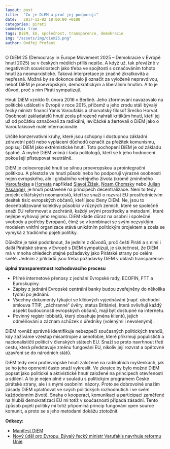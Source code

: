 ```yaml
---
layout: post
title:  "Co je DiEM a proč jej podporuji"
date:   2017-12-02 18:00:00 +0100
categories: pirati
comments: true
tags: DiEM, EU, společnost, transparence, demokracie
img: "/assets/img/diem25.png"
author: Ondřej Profant
---
```

O DiEM 25 (Democracy in Europe Movement 2025 – Demokracie v Evropě hnutí 2025) se v českých médiích příliš nepíše. A když už, tak převážně v negativních souvislostech jako třeba ve spojitosti s označováním tohoto hnutí za neomarxistické. Taková interpretace je značně zkratkovitá a nepřesná. Možná by se dokonce dalo ji označit za vyloženě nepravdivou, neboť DiEM je proevropským, demokratickým a liberálním hnutím. A to je důvod, proč s ním Piráti sympatizují.

<!--more--->

Hnutí DiEM vzniklo 9. února 2016 v Berlíně. Jeho zformování navazovalo na politické události v Evropě v roce 2015, přičemž u jeho zrodu stáli bývalý řecký ministr financí Yanis Varoufakis a chorvatský filosof Srećko Horvat. Osobnosti zakladatelů hnutí zcela přirozeně nahráli kritikům hnutí, kteří jej už od počátku označovali za radikální, levičácké a žertovali o DiEM jako o Varoufakisově malé internacionále.

Určité konzervativní kruhy, které jsou schopny i dostupnou základní zdravotní péči nebo vyplácení důchodů označit za přežitek komunismu, popisují DiEM jako extrémistické hnutí. Toto pochopení DiEM je od základu špatné. A mylně DiEM vnímá i řada politologů, kteří se k jeho hodnocení pokoušejí přistupovat neutrálně.

DiEM je celoevropské hnutí se silnou proevropskou a prointegrační politikou. A přestože ve hnutí působí nebo ho podporují výrazné osobnosti nejen evropského, ale i globálního veřejného života (kromě zmíněného [Varoufakise](https://cs.wikipedia.org/wiki/Janis_Varufakis) a [Horvata](https://en.wikipedia.org/wiki/Sre%C4%87ko_Horvat) například [Slavoj Žižek](https://cs.wikipedia.org/wiki/Slavoj_%C5%BDi%C5%BEek), [Noam Chomsky](https://cs.wikipedia.org/wiki/Noam_Chomsky) nebo [Julian Assange](https://cs.wikipedia.org/wiki/Julian_Assange)), je hnutí postavené na principech decentralizace. Není to tedy projekt elitářských neomarxistů, kteří se snaží o rozvrat EU prostřednictvím desítek tisíc evropských občanů, kteří jsou členy DiEM. Ne, jsou to decentralizované kolektivy působící v různých zemích, které se společně snaží EU reformovat a zachránit, každý svými prostředky a metodami, které nejlépe vyhovují jeho regionu. DiEM klade důraz na osobní i společné svobody a potřeby Evropanů, čímž se v kombinaci se svým nezvyklým modelem vnitřní organizace stává unikátním politickým projektem a zcela se vymyká z tradičního pojetí politiky.

Důležité je také podotknout, že jedním z důvodů, proč čeští Piráti a s nimi i další Pirátské strany v Evropě s DiEM sympatizují, je skutečnost, že DiEM má v mnoha ohledech stejné požadavky jako Pirátské strany po celém světě. Jedním z příkladů jsou třeba požadavky DiEM v oblasti transparence:

**úplná transparentnost rozhodovacího procesu**
* Přímé internetové přenosy z jednání Evropské rady, ECOFIN, FTT a Euroskupiny.
* Zápisy z jednání Evropské centrální banky budou zveřejněny do několika týdnů po jednání.
* Všechny dokumenty týkající se klíčových vyjednávání (např. obchodní smlouva TTIP, „záchranné“ úvěry, status Británie), která ovlivňují každý aspekt budoucnosti evropských občanů, mají být dostupné na internetu.
* Povinný registr lobbistů, který obsahuje jména klientů, jejich odměňování a záznam schůzek s úředníky (volenými i nevolenými).

DiEM rovněž správně identifikuje nebezpečí současných politických trendů, kdy zažíváme vzestup misantropie a xenofobie, které přikrmují populističtí a nacionalističtí politici v členských státech EU. Snaží se proto navrhnout třetí cestu, která představuje změnu fungování EU, nikoliv její rozvrat a opětovné uzavření se do národních států.

DiEM tedy není protievropské hnutí založené na radikálních myšlenkách, jak se ho jeho oponenti často snaží vykreslit. Ve zkratce by bylo možné DiEM popsat jako politické a aktivistické hnutí založené na principech otevřenosti a sdílení. A to je nejen plně v souladu s politickým programem České pirátské strany, ale i s mými osobními názory. Proto se dobrovolně snažím zásady DiEM uplatňovat ve svých politických rozhodnutích i ve svém každodenním životě. Snaha o kooperaci, komunikaci a participaci zaměřené na hlubší demokratizaci EU mi totiž v současnosti připadá zásadní. Tento způsob pojetí politiky mi totiž připomíná princip fungování open source komunit, a proto se s jeho metodami dokážu ztotožnit.

**Odkazy:**

- [Manifest DiEM](https://diem25.org/manifest-plna-verze/)
- [Nový úděl pro Evropu. Bývalý řecký ministr Varufakis navrhuje reformu Unie](http://www.rozhlas.cz/plus/svet/_zprava/novy-udel-pro-evropu-byvaly-recky-ministr-varufakis-navrhuje-reformu-unie--1761888)
